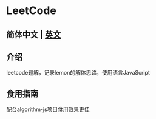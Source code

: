 # LeetCode
简体中文 | [英文]()
---
## 介绍
leetcode题解，记录lemon的解体思路，使用语言JavaScript

## 食用指南
配合algorithm-js项目食用效果更佳
